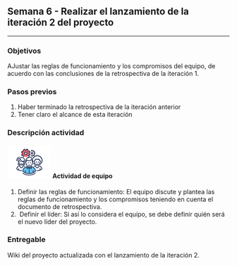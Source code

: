 ## Semana 6 - Realizar el lanzamiento de la iteración 2 del proyecto

---

### Objetivos

AJustar las reglas de funcionamiento y los compromisos del equipo, de acuerdo con las conclusiones de la retrospectiva de la iteración 1.

### Pasos previos

1.  Haber terminado la retrospectiva de la iteración anterior
2.  Tener claro el alcance de esta iteración

### Descripción actividad

#### ![](./../../assets/images/grupo.png) Actividad de equipo

1.  Definir las reglas de funcionamiento: El equipo discute y plantea las reglas de funcionamiento y los compromisos teniendo en cuenta el documento de retrospectiva.  
2.   Definir el líder: Si así lo considera el equipo, se debe definir quién será el nuevo líder del proyecto.

### Entregable

Wiki del proyecto actualizada con el lanzamiento de la iteración 2.
